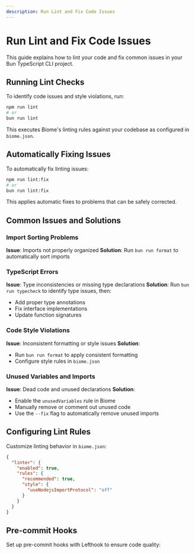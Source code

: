 ```yaml
---
description: Run Lint and Fix Code Issues
---
```


# Run Lint and Fix Code Issues

This guide explains how to lint your code and fix common issues in your Bun TypeScript CLI project.

## Running Lint Checks

To identify code issues and style violations, run:

```bash
npm run lint
# or
bun run lint
```

This executes Biome's linting rules against your codebase as configured in `biome.json`.

## Automatically Fixing Issues

To automatically fix linting issues:

```bash
npm run lint:fix
# or
bun run lint:fix
```

This applies automatic fixes to problems that can be safely corrected.

## Common Issues and Solutions

### Import Sorting Problems

**Issue**: Imports not properly organized
**Solution**: Run `bun run format` to automatically sort imports

### TypeScript Errors

**Issue**: Type inconsistencies or missing type declarations
**Solution**: Run `bun run typecheck` to identify type issues, then:
- Add proper type annotations
- Fix interface implementations
- Update function signatures

### Code Style Violations

**Issue**: Inconsistent formatting or style issues
**Solution**: 
- Run `bun run format` to apply consistent formatting
- Configure style rules in `biome.json`

### Unused Variables and Imports

**Issue**: Dead code and unused declarations
**Solution**: 
- Enable the `unusedVariables` rule in Biome
- Manually remove or comment out unused code
- Use the `--fix` flag to automatically remove unused imports

## Configuring Lint Rules

Customize linting behavior in `biome.json`:

```json
{
  "linter": {
    "enabled": true,
    "rules": {
      "recommended": true,
      "style": {
        "useNodejsImportProtocol": "off"
      }
    }
  }
}
```

## Pre-commit Hooks

Set up pre-commit hooks with Lefthook to ensure code quality: